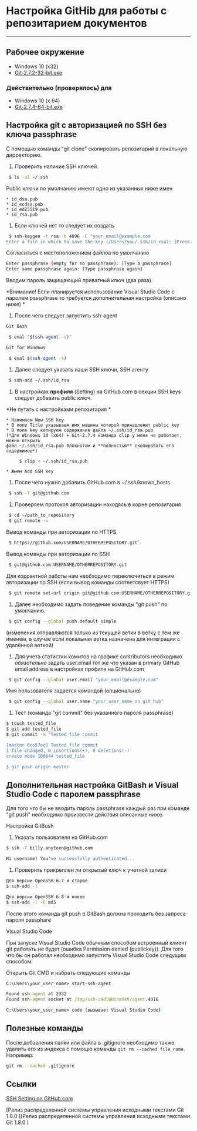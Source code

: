 # Настройка GitHib для работы с репозитарием документов #

---

## Рабочее окружение ##

* Windows 10 (x32)
* [Git-2.7.2-32-bit.exe](https://git-scm.com/download/win)

### Действительно (проверялось) для ###

* Windows 10 (x 64)
* [Git-2.7.4-64-bit.exe](https://git-scm.com/download/win)

## Настройка git c авторизацией по SSH без ключа passphrase ##

С помощью команды "git clone" скопировать репозитарий в локальную дирректорию.

1. Проверить наличие SSH ключей.

 ```bash
  $ ls -al ~/.ssh
 ```

 Рublic ключи по умолчанию имеют одно из указанных ниже имен

    * id_dsa.pub
    * id_ecdsa.pub
    * id_ed25519.pub
    * id_rsa.pub

1. Если ключей нет то следует их создать

 ```bash
  $ ssh-keygen -t rsa -b 4096 -C "your_email@example.com
 Enter a file in which to save the key (/Users/you/.ssh/id_rsa): [Press enter]
 ```

 Согласиться с местоположением файлов по умолчанию

 ```bash
 Enter passphrase (empty for no passphrase): [Type a passphrase]
 Enter same passphrase again: [Type passphrase again]
 ```

 Вводим пароль защищающий приватный ключ (два раза).

 *Внимание! Если планируется использование Visual Studio Code с паролем passphrase то требуется дополнительная настройка (описано ниже) *

1. После чего следует запустить ssh-agent

 ```bash
 Git Bash

  $ eval "$(ssh-agent -s)"

 Git for Windows

  $ eval $(ssh-agent -s)
 ```

1. Далее следует указать наши SSH ключи, SSH агенту

 ```bash
  $ ssh-add ~/.ssh/id_rsa
 ```

1. В настройках **профиля** (Setting) на GitHub.com в секции SSH keys следует добавить public ключ.

 *Не путать с настройками репозитария *

    * Нажимаем New SSH key
    * В поле Title указываем имя машины которой принадлежит public key
    * В поле key копируем содержания файла ~/.ssh/id_rsa.pub  
    (*Для Windows 10 (x64) + Git-2.7.4 команда clip у меня не работает, можно открыть
    файл ~/.ssh/id_rsa.pub блокнотом и **полностью** скопировать его содержимое*)

 ```bash
      $ clip < ~/.ssh/id_rsa.pub
 ```

    * Жмем Add SSH key

1. После чего нужно добавить GitHub.com в ~/.ssh/known_hosts

 ```bash
  $ ssh -T git@github.com
 ```

1. Проверяем протокол авторизации находясь в корне репозитария

 ```bash
  $ cd ~/path_to_repository
  $ git remote -v
 ```

 Вывод команды при авторизации по HTTPS

 ```bash
  $ https://github.com/USERNAME/OTHERREPOSITORY.git`
 ```

 Вывод команды при авторизации по SSH

 ```bash
  $ git@github.com:USERNAME/OTHERREPOSITORY.git
 ```

 Для корректной работы нам необходимо переключиться в режим авторизации по SSH (если вывод команды соответсвует HTTPS)

 ```bash
  $ git remote set-url origin git@github.com:USERNAME/OTHERREPOSITORY.git
 ```

1. Далее необходимо задать поведение команды "git push" по умолчанию.

 ```bash
  $ git config --global push.default simple
 ```

 (изменения отправляются только из текущей ветки в ветку с тем же именем, в случае если локальная ветка назначена для интеграции с удалённой веткой)

1. Для учета статистки комитов на графике contributors необходимо *обязательно* задать user.email тот же что указан в primary GitHub email
 address в настройках профиля на GitHub.com

 ```bash
  $ git config --global user.email "your_email@example.com"
 ```

 Имя пользователя задается командой (опционально)

 ```bash
  $ git config --global user.name "your_user_name_on_git_hub"
 ```

1. Тест (команда "git commit" без указанного пароля passphrase)

 ```bash
 $ touch tested_file
 $ git add tested_file
 $ git commit -m "Tested file commit

 [master 0ce57ec] Tested file commit
 1 file changed, 0 insertions(+), 0 deletions(-)
 create mode 100644 tested_file

 $ git push origin master
 ```

## Дополнительная настройка GitBash и Visual Studio Code с паролем passphrase ##

Для того что бы не вводить пароль passphrase каждый раз при команде "git push" необходимо произвести
действия описанные ниже.

Настройка GitBush

1. Указать пользователя на GitHub.com

 ```bash
 $ ssh -T billy.anyteen@github.com

 Hi username! You've successfully authenticated...
 ```

1. Проверить прикреплен ли открытый ключ к учетной записи

 ```bash
 Для версии OpenSSH 6.7 и старше
 $ ssh-add -l

 Для версии OpenSSH 6.8 и новее
 $ ssh-add -l -E md5
 ```

 После этого команда git push в GitBash должна проходить без запроса пароля passphare

Visual Studio Code

При запуске Visual Studio Code обычным способом встроенный клиент git работать не будет (ошибка Permission denied (publickey)).
Для того что бы он работал необходимо запустить Visual Studio Code следущим способом:

Открыть Git CMD и набрать следующие команды

```cmd
C:\Users\your_user_name> start-ssh-agent

Found ssh-agent at 2332
Found ssh-agent socket at /tmp/ssh-z4dlWUinmVkV/agent.4016

C:\Users\your_user_name> code (вызывает Visual Studio Code)
```

## Полезные команды ##

После добавления папки или файла в .gitignore необходимо также удалить его из индекса
с помощю команды ```git rm --cached file_name```.
Например:

```bash
git rm --cached .gitignore
```

## Ссылки ##

[SSH Setting on GitHub.com](https://help.github.com/categories/ssh/)

[Релиз распределенной системы управления исходными текстами Git 1.8.0 ](Релиз распределенной системы управления исходными текстами Git 1.8.0 )

